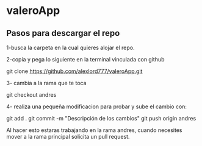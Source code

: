 # valeroApp

## Pasos para descargar el repo 

1-busca la carpeta en la cual quieres alojar el repo.

2-copia y pega lo siguiente en la terminal vinculada con github

git clone https://github.com/alexlord777/valeroApp.git

3- cambia a la rama que te toca

git checkout andres

4- realiza una pequeña modificacion para probar y sube el cambio con:

git add .
git commit -m "Descripción de los cambios"
git push origin andres

Al hacer esto estaras trabajando en la rama andres, cuando necesites mover a la rama principal solicita un pull request.




